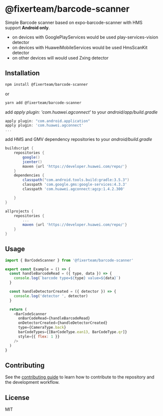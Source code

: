 # @fixerteam/barcode-scanner

Simple Barcode scanner based on expo-barcode-scanner with HMS support **Android only**.

- on devices with GooglePlayServices would be used play-services-vision detector
- on devices with HuaweiMobileServices would be used HmsScanKit detector
- on other devices will would used Zxing detector

## Installation

```sh
npm install @fixerteam/barcode-scanner
```

or

```sh
yarn add @fixerteam/barcode-scanner
```

add _apply plugin: 'com.huawei.agconnect'_ to your _android/app/build.gradle_

```groovy
apply plugin: "com.android.application"
apply plugin: 'com.huawei.agconnect'
...
```

add HMS and GMV dependency repositories to your _android/build.gradle_

```groovy
buildscript {
    repositories {
        google()
        jcenter()
        maven {url 'https://developer.huawei.com/repo/'}
    }
    dependencies {
        classpath("com.android.tools.build:gradle:3.5.3")
        classpath 'com.google.gms:google-services:4.3.3'
        classpath 'com.huawei.agconnect:agcp:1.4.2.300'

    }
}

allprojects {
    repositories {
        ...
        maven {url 'https://developer.huawei.com/repo/'}
    }
}
```

## Usage

```js
import { BarCodeScanner } from '@fixerteam/barcode-scanner'

export const Example = () => {
  const handleBarcodeRead = ({ type, data }) => {
    console.log(`barcode type=${type} value=${data}`)
  }

  const handleDetectorCreated = ({ detector }) => {
    console.log('detector ', detector)
  }

  return (
    <BarCodeScanner
      onBarCodeRead={handleBarcodeRead}
      onDetectorCreated={handleDetectorCreated}
      type={CameraType.back}
      barCodeTypes={[BarCodeType.ean13, BarCodeType.qr]}
      style={{ flex: 1 }}
    />
  )
}
```

## Contributing

See the [contributing guide](CONTRIBUTING.md) to learn how to contribute to the repository and the development workflow.

## License

MIT
